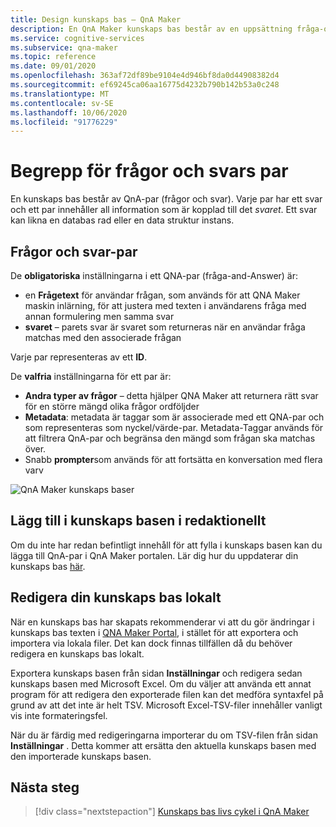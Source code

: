 ```yaml
---
title: Design kunskaps bas – QnA Maker
description: En QnA Maker kunskaps bas består av en uppsättning fråga-och-svar-par (QnA) och valfria metadata som är kopplade till varje QnA-par.
ms.service: cognitive-services
ms.subservice: qna-maker
ms.topic: reference
ms.date: 09/01/2020
ms.openlocfilehash: 363af72df89be9104e4d946bf8da0d44908382d4
ms.sourcegitcommit: ef69245ca06aa16775d4232b790b142b53a0c248
ms.translationtype: MT
ms.contentlocale: sv-SE
ms.lasthandoff: 10/06/2020
ms.locfileid: "91776229"
---
```

# <a name="question-and-answer-pair-concepts"></a>Begrepp för frågor och svars par

En kunskaps bas består av QnA-par (frågor och svar).  Varje par har ett svar och ett par innehåller all information som är kopplad till det _svaret_. Ett svar kan likna en databas rad eller en data struktur instans.

## <a name="question-and-answer-pairs"></a>Frågor och svar-par

De **obligatoriska** inställningarna i ett QNA-par (fråga-and-Answer) är:

* en **Frågetext** för användar frågan, som används för att QNA Maker maskin inlärning, för att justera med texten i användarens fråga med annan formulering men samma svar
* **svaret** – parets svar är svaret som returneras när en användar fråga matchas med den associerade frågan

Varje par representeras av ett **ID**.

De **valfria** inställningarna för ett par är:

* **Andra typer av frågor** – detta hjälper QNA Maker att returnera rätt svar för en större mängd olika frågor ordföljder
* **Metadata**: metadata är taggar som är associerade med ett QNA-par och som representeras som nyckel/värde-par. Metadata-Taggar används för att filtrera QnA-par och begränsa den mängd som frågan ska matchas över.
* Snabb **prompter**som används för att fortsätta en konversation med flera varv

![QnA Maker kunskaps baser](media/qnamaker-concepts-knowledgebase/knowledgebase.png)

## <a name="editorially-add-to-knowledge-base"></a>Lägg till i kunskaps basen i redaktionellt

Om du inte har redan befintligt innehåll för att fylla i kunskaps basen kan du lägga till QnA-par i QnA Maker portalen. Lär dig hur du uppdaterar din kunskaps bas [här](How-To/edit-knowledge-base.md).

## <a name="editing-your-knowledge-base-locally"></a>Redigera din kunskaps bas lokalt

När en kunskaps bas har skapats rekommenderar vi att du gör ändringar i kunskaps bas texten i [QNA Maker Portal](https://qnamaker.ai), i stället för att exportera och importera via lokala filer. Det kan dock finnas tillfällen då du behöver redigera en kunskaps bas lokalt.

Exportera kunskaps basen från sidan **Inställningar** och redigera sedan kunskaps basen med Microsoft Excel. Om du väljer att använda ett annat program för att redigera den exporterade filen kan det medföra syntaxfel på grund av att det inte är helt TSV. Microsoft Excel-TSV-filer innehåller vanligt vis inte formateringsfel.

När du är färdig med redigeringarna importerar du om TSV-filen från sidan **Inställningar** . Detta kommer att ersätta den aktuella kunskaps basen med den importerade kunskaps basen.

## <a name="next-steps"></a>Nästa steg

> [!div class="nextstepaction"]
> [Kunskaps bas livs cykel i QnA Maker](Concepts/development-lifecycle-knowledge-base.md)
